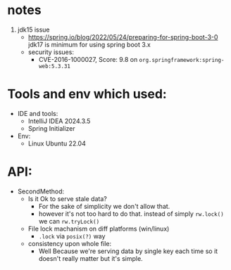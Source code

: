 # notes

1. jdk15 issue
    - https://spring.io/blog/2022/05/24/preparing-for-spring-boot-3-0
      jdk17 is minimum for using spring boot 3.x
    - security issues:
        - CVE-2016-1000027, Score: 9.8 on `org.springframework:spring-web:5.3.31`

# Tools and env which used:

- IDE and tools:
    - IntelliJ IDEA 2024.3.5
    - Spring Initializer
- Env:
    - Linux Ubuntu 22.04

# API:

- SecondMethod:
    - Is it Ok to serve stale data?
        - For the sake of simplicity we don't allow that.
        - however it's not too hard to do that. instead of simply `rw.lock()` we can `rw.tryLock()`
    - File lock machanism on diff platforms (win/linux)
        - `.lock` via `posix(?)` way
    - consistency upon whole file:
        - Well Because we're serving data by single key each time so it doesn't really matter but it's simple.

